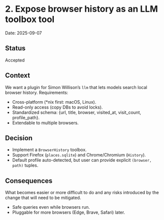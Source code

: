 # 2. Expose browser history as an LLM toolbox tool

Date: 2025-09-07

## Status

Accepted

## Context

We want a plugin for Simon Willison’s `llm` that lets models search local browser history. Requirements:
- Cross-platform (*nix first: macOS, Linux).
- Read-only access (copy DBs to avoid locks).
- Standardized schema: {url, title, browser, visited_at, visit_count, profile_path}.
- Extendable to multiple browsers.

## Decision

- Implement a `BrowserHistory` toolbox.
- Support Firefox (`places.sqlite`) and Chrome/Chromium (`History`).
- Default profile auto-detected, but user can provide explicit `(browser, path)` tuples.

## Consequences

What becomes easier or more difficult to do and any risks introduced by the change that will need to be mitigated.
- Safe queries even while browsers run.
- Pluggable for more browsers (Edge, Brave, Safari) later.
